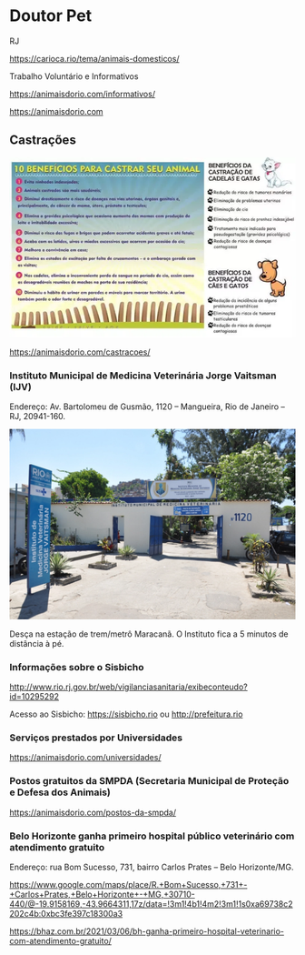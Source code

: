 # Doutor Pet


RJ

https://carioca.rio/tema/animais-domesticos/ <br>


Trabalho Voluntário e Informativos

https://animaisdorio.com/informativos/ <br>

https://animaisdorio.com <br>


## Castrações

<p align="center">
    <img src="images/castracao.jpg" width="728" />
</p>


https://animaisdorio.com/castracoes/


### Instituto Municipal de Medicina Veterinária Jorge Vaitsman (IJV)

Endereço: Av. Bartolomeu de Gusmão, 1120 – Mangueira, Rio de Janeiro – RJ, 20941-160.

<p align="center">
    <img src="images/ijv.webp" width="728" />
</p>

Desça na estação de trem/metrô Maracanã. O Instituto fica a 5 minutos de distância à pé.


### Informações sobre o Sisbicho

http://www.rio.rj.gov.br/web/vigilanciasanitaria/exibeconteudo?id=10295292

Acesso ao Sisbicho: https://sisbicho.rio ou http://prefeitura.rio



### Serviços prestados por Universidades

https://animaisdorio.com/universidades/


### Postos gratuitos da SMPDA (Secretaria Municipal de Proteção e Defesa dos Animais)

https://animaisdorio.com/postos-da-smpda/



### Belo Horizonte ganha primeiro hospital público veterinário com atendimento gratuito

Endereço: rua Bom Sucesso, 731, bairro Carlos Prates – Belo Horizonte/MG.

https://www.google.com/maps/place/R.+Bom+Sucesso,+731+-+Carlos+Prates,+Belo+Horizonte+-+MG,+30710-440/@-19.9158169,-43.9664311,17z/data=!3m1!4b1!4m2!3m1!1s0xa69738c2202c4b:0xbc3fe397c18300a3

https://bhaz.com.br/2021/03/06/bh-ganha-primeiro-hospital-veterinario-com-atendimento-gratuito/


